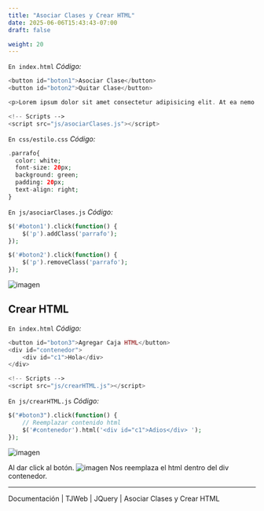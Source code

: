 ```yaml
---
title: "Asociar Clases y Crear HTML"
date: 2025-06-06T15:43:43-07:00
draft: false

weight: 20
---
```



`En index.html`
*Código:*
```php
<button id="boton1">Asociar Clase</button>
<button id="boton2">Quitar Clase</button>

<p>Lorem ipsum dolor sit amet consectetur adipisicing elit. At ea nemo adipisci voluptates eveniet sequi quibusdam dolor rerum odit saepe non praesentium ab, fuga quidem laborum voluptatibus ad repellendus et!</p>

<!-- Scripts -->
<script src="js/asociarClases.js"></script>
```

`En css/estilo.css`
*Código:*
```php
.parrafo{
  color: white;
  font-size: 20px;
  background: green;
  padding: 20px;
  text-align: right;
}
```

`En js/asociarClases.js`
*Código:*
```php
$('#boton1').click(function() {
    $('p').addClass('parrafo');
});

$('#boton2').click(function() {
    $('p').removeClass('parrafo');
});
```

![imagen](/herramientas/jquery/image_20250606152036.png)

## Crear HTML

`En index.html`
*Código:*
```php
<button id="boton3">Agregar Caja HTML</button>
<div id="contenedor">
	<div id="c1">Hola</div> 
</div>

<!-- Scripts -->
<script src="js/crearHTML.js"></script>
```

`En js/crearHTML.js`
*Código:*
```php
$("#boton3").click(function() {
    // Reemplazar contenido html
    $('#contenedor').html('<div id="c1">Adios</div> ');
});
```

![imagen](/herramientas/jquery/image_20250606153500.png)

Al dar click al botón.
![imagen](/herramientas/jquery/image_20250606153533.png)
Nos reemplaza el html dentro del div contenedor.

***
Documentación | TJWeb | JQuery | Asociar Clases y Crear HTML